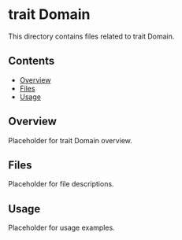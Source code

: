 # trait Domain

This directory contains files related to trait Domain.

## Contents

- [Overview](#overview)
- [Files](#files)
- [Usage](#usage)

## Overview

Placeholder for trait Domain overview.

## Files

Placeholder for file descriptions.

## Usage

Placeholder for usage examples.
